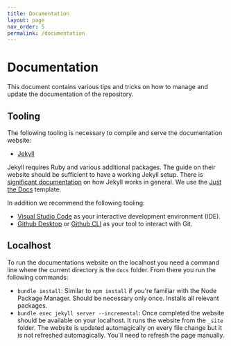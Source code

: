 ```yaml
---
title: Documentation
layout: page
nav_order: 5
permalink: /documentation
---
```


# Documentation

This document contains various tips and tricks on how to manage and update the documentation of the repository.

## Tooling

The following tooling is necessary to compile and serve the documentation website:

- [Jekyll](https://jekyllrb.com/docs/installation/)

Jekyll requires Ruby and various additional packages. The guide on their website should be sufficient to have a working Jekyll setup. There is [significant documentation](https://jekyllrb.com/docs) on how Jekyll works in general. We use the [Just the Docs](https://github.com/just-the-docs/just-the-docs) template.

In addition we recommend the following tooling:

- [Visual Studio Code](https://code.visualstudio.com/) as your interactive development environment (IDE).
- [Github Desktop](https://github.com/apps/desktop) or [Github CLI](https://git-scm.com/) as your tool to interact with Git.

## Localhost

To run the documentations website on the localhost you need a command line where the current directory is the `docs` folder. From there you run the following commands:

- `bundle install`: Similar to `npm install` if you're familiar with the Node Package Manager. Should be necessary only once. Installs all relevant packages.
- `bundle exec jekyll server --incremental`: Once completed the website should be available on your localhost. It runs the website from the `_site` folder. The website is updated automagically on every file change but it is not refreshed automagically. You'll need to refresh the page manually.
